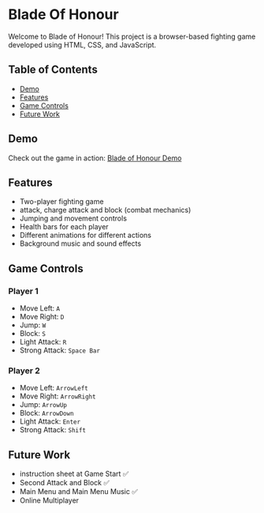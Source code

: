 # Blade Of Honour

Welcome to Blade of Honour! This project is a browser-based fighting game developed using HTML, CSS, and JavaScript.

## Table of Contents

- [Demo](#demo)
- [Features](#features)
- [Game Controls](#game-controls)
- [Future Work](#future-work)

## Demo

Check out the game in action: [Blade of Honour Demo](https://gameproject-js-html-css.netlify.app/)

## Features

- Two-player fighting game
- attack, charge attack and block (combat mechanics)
- Jumping and movement controls
- Health bars for each player
- Different animations for different actions
- Background music and sound effects

## Game Controls

### Player 1

- Move Left: `A`
- Move Right: `D`
- Jump: `W`
- Block: `S`
- Light Attack: `R`
- Strong Attack: `Space Bar`

### Player 2

- Move Left: `ArrowLeft`
- Move Right: `ArrowRight`
- Jump: `ArrowUp`
- Block: `ArrowDown`
- Light Attack: `Enter`
- Strong Attack: `Shift`

## Future Work

- instruction sheet at Game Start ✅
- Second Attack and Block ✅
- Main Menu and Main Menu Music ✅
- Online Multiplayer 
